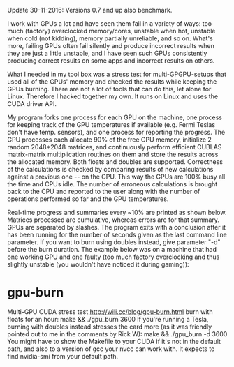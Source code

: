 Update 30-11-2016: Versions 0.7 and up also benchmark.

I work with GPUs a lot and have seen them fail in a variety of ways: too much (factory) overclocked memory/cores, unstable when hot, unstable when cold (not kidding), memory partially unreliable, and so on. What's more, failing GPUs often fail silently and produce incorrect results when they are just a little unstable, and I have seen such GPUs consistently producing correct results on some apps and incorrect results on others.

What I needed in my tool box was a stress test for multi-GPGPU-setups that used all of the GPUs' memory and checked the results while keeping the GPUs burning. There are not a lot of tools that can do this, let alone for Linux. Therefore I hacked together my own. It runs on Linux and uses the CUDA driver API.

My program forks one process for each GPU on the machine, one process for keeping track of the GPU temperatures if available (e.g. Fermi Teslas don't have temp. sensors), and one process for reporting the progress. The GPU processes each allocate 90% of the free GPU memory, initialize 2 random 2048*2048 matrices, and continuously perform efficient CUBLAS matrix-matrix multiplication routines on them and store the results across the allocated memory. Both floats and doubles are supported. Correctness of the calculations is checked by comparing results of new calculations against a previous one -- on the GPU. This way the GPUs are 100% busy all the time and CPUs idle. The number of erroneous calculations is brought back to the CPU and reported to the user along with the number of operations performed so far and the GPU temperatures.

Real-time progress and summaries every ~10% are printed as shown below. Matrices processed are cumulative, whereas errors are for that summary. GPUs are separated by slashes. The program exits with a conclusion after it has been running for the number of seconds given as the last command line parameter. If you want to burn using doubles instead, give parameter "-d" before the burn duration. The example below was on a machine that had one working GPU and one faulty (too much factory overclocking and thus slightly unstable (you wouldn't have noticed it during gaming)):
# gpu-burn
Multi-GPU CUDA stress test
http://wili.cc/blog/gpu-burn.html
 burn with floats for an hour: make && ./gpu_burn 3600
If you're running a Tesla, burning with doubles instead stresses the card more (as it was friendly pointed out to me in the comments by Rick W): make && ./gpu_burn -d 3600
You might have to show the Makefile to your CUDA if it's not in the default path, and also to a version of gcc your nvcc can work with. It expects to find nvidia-smi from your default path. 
